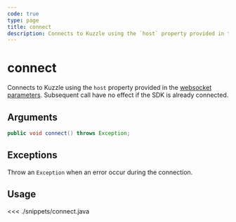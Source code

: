 ```yaml
---
code: true
type: page
title: connect
description: Connects to Kuzzle using the `host` property provided in the [websocket parameters](/sdk/java/3/protocols/websocket/constructor#arguments).
---
```


# connect

Connects to Kuzzle using the `host` property provided in the [websocket parameters](/sdk/java/3/protocols/websocket/constructor#arguments). Subsequent call have no effect if the SDK is already connected.

## Arguments

```java
public void connect() throws Exception;
```

## Exceptions

Throw an `Exception` when an error occur during the connection.

## Usage

<<< ./snippets/connect.java